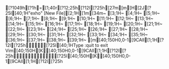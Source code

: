 [?1049h[?1h=[1;40r[?12;25h[?12l[?25h[27m[m[H[2J[?25l[40;1H"exho" [New File][2;1H[1m[34m~                                                                                                                                                                      [3;1H~                                                                                                                                                                      [4;1H~                                                                                                                                                                      [5;1H~                                                                                                                                                                      [6;1H~                                                                                                                                                                      [7;1H~                                                                                                                                                                      [8;1H~                                                                                                                                                                      [9;1H~                                                                                                                                                                      [10;1H~                                                                                                                                                                      [11;1H~                                                                                                                                                                      [12;1H~                                                                                                                                                                      [13;1H~                                                                                                                                                                      [14;1H~                                                                                                                                                                      [15;1H~                                                                                                                                                                      [16;1H~                                                                                                                                                                      [17;1H~                                                                                                                                                                      [18;1H~                                                                                                                                                                      [19;1H~                                                                                                                                                                      [20;1H~                                                                                                                                                                      [21;1H~                                                                                                                                                                      [22;1H~                                                                                                                                                                      [23;1H~                                                                                                                                                                      [24;1H~                                                                                                                                                                      [25;1H~                                                                                                                                                                      [26;1H~                                                                                                                                                                      [27;1H~                                                                                                                                                                      [28;1H~                                                                                                                                                                      [29;1H~                                                                                                                                                                      [30;1H~                                                                                                                                                                      [31;1H~                                                                                                                                                                      [32;1H~                                                                                                                                                                      [33;1H~                                                                                                                                                                      [34;1H~                                                                                                                                                                      [35;1H~                                                                                                                                                                      [36;1H~                                                                                                                                                                      [37;1H~                                                                                                                                                                      [38;1H~                                                                                                                                                                      [39;1H~                                                                                                                                                                      [m[40;150H0,0-1[9CAll[1;1H[?12l[?25h[?25l[40;1HType  :quit<Enter>  to exit Vim[40;150H[K[40;150H0,0-1[9CAll[1;1H[?12l[?25h[?25l[40;150H[K[40;150H0,0-1[9CAll[1;1H[?12l[?25h